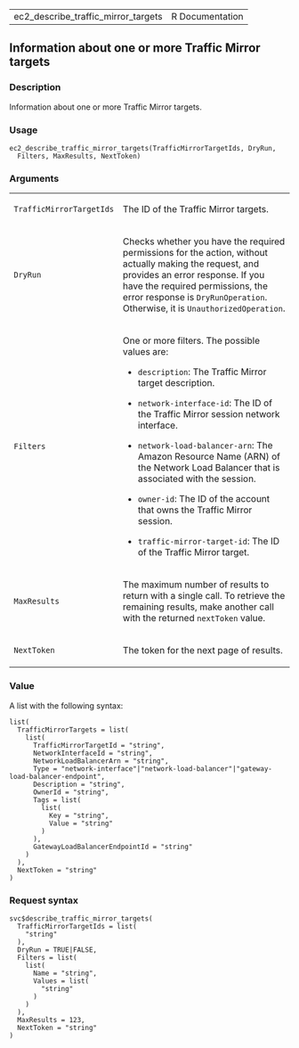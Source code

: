 <table style="width: 100%;">
<tbody>
<tr class="odd">
<td>ec2_describe_traffic_mirror_targets</td>
<td style="text-align: right;">R Documentation</td>
</tr>
</tbody>
</table>

## Information about one or more Traffic Mirror targets

### Description

Information about one or more Traffic Mirror targets.

### Usage

    ec2_describe_traffic_mirror_targets(TrafficMirrorTargetIds, DryRun,
      Filters, MaxResults, NextToken)

### Arguments

<table>
<colgroup>
<col style="width: 35%" />
<col style="width: 65%" />
</colgroup>
<tbody>
<tr class="odd">
<td><code
id="ec2_describe_traffic_mirror_targets_:_TrafficMirrorTargetIds">TrafficMirrorTargetIds</code></td>
<td><p>The ID of the Traffic Mirror targets.</p></td>
</tr>
<tr class="even">
<td><code
id="ec2_describe_traffic_mirror_targets_:_DryRun">DryRun</code></td>
<td><p>Checks whether you have the required permissions for the action,
without actually making the request, and provides an error response. If
you have the required permissions, the error response is
<code>DryRunOperation</code>. Otherwise, it is
<code>UnauthorizedOperation</code>.</p></td>
</tr>
<tr class="odd">
<td><code
id="ec2_describe_traffic_mirror_targets_:_Filters">Filters</code></td>
<td><p>One or more filters. The possible values are:</p>
<ul>
<li><p><code>description</code>: The Traffic Mirror target
description.</p></li>
<li><p><code>network-interface-id</code>: The ID of the Traffic Mirror
session network interface.</p></li>
<li><p><code>network-load-balancer-arn</code>: The Amazon Resource Name
(ARN) of the Network Load Balancer that is associated with the
session.</p></li>
<li><p><code>owner-id</code>: The ID of the account that owns the
Traffic Mirror session.</p></li>
<li><p><code>traffic-mirror-target-id</code>: The ID of the Traffic
Mirror target.</p></li>
</ul></td>
</tr>
<tr class="even">
<td><code
id="ec2_describe_traffic_mirror_targets_:_MaxResults">MaxResults</code></td>
<td><p>The maximum number of results to return with a single call. To
retrieve the remaining results, make another call with the returned
<code>nextToken</code> value.</p></td>
</tr>
<tr class="odd">
<td><code
id="ec2_describe_traffic_mirror_targets_:_NextToken">NextToken</code></td>
<td><p>The token for the next page of results.</p></td>
</tr>
</tbody>
</table>

### Value

A list with the following syntax:

    list(
      TrafficMirrorTargets = list(
        list(
          TrafficMirrorTargetId = "string",
          NetworkInterfaceId = "string",
          NetworkLoadBalancerArn = "string",
          Type = "network-interface"|"network-load-balancer"|"gateway-load-balancer-endpoint",
          Description = "string",
          OwnerId = "string",
          Tags = list(
            list(
              Key = "string",
              Value = "string"
            )
          ),
          GatewayLoadBalancerEndpointId = "string"
        )
      ),
      NextToken = "string"
    )

### Request syntax

    svc$describe_traffic_mirror_targets(
      TrafficMirrorTargetIds = list(
        "string"
      ),
      DryRun = TRUE|FALSE,
      Filters = list(
        list(
          Name = "string",
          Values = list(
            "string"
          )
        )
      ),
      MaxResults = 123,
      NextToken = "string"
    )
